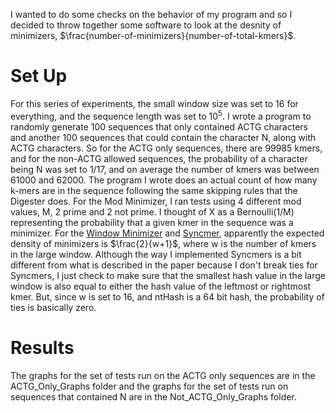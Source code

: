 I wanted to do some checks on the behavior of my program and so I decided to throw together some software to look at the desnity of minimizers, $\frac{number-of-minimizers}{number-of-total-kmers}$.
# Set Up
For this series of experiments, the small window size was set to 16 for everything, and the sequence length was set to $10^5$. I wrote a program to randomly generate 100 sequences that only contained ACTG characters and another 100 sequences that could contain the character N, along with ACTG characters. So for the ACTG only sequences, there are 99985 kmers, and for the non-ACTG allowed sequences, the probability of a character being N was set to 1/17, and on average the number of kmers was between 61000 and 62000. The program I wrote does an actual count of how many k-mers are in the sequence following the same skipping rules that the Digester does. 
For the Mod Minimizer, I ran tests using 4 different mod values, M, 2 prime and 2 not prime. I thought of X as a Bernoulli(1/M) representing the probability that a given kmer in the sequence was a minimizer. 
For the [Window Minimizer](https://academic.oup.com/bioinformatics/article/33/14/i110/3953951) and [Syncmer](https://peerj.com/articles/10805/), apparently the expected density of minimizers is $\frac{2}{w+1}$, where w is the number of kmers in the large window. Although the way I implemented Syncmers is a bit different from what is described in the paper because I don't break ties for Syncmers, I just check to make sure that the smallest hash value in the large window is also equal to either the hash value of the leftmost or rightmost kmer. But, since w is set to 16, and ntHash is a 64 bit hash, the probability of ties is basically zero.
# Results
The graphs for the set of tests run on the ACTG only sequences are in the ACTG_Only_Graphs folder and the graphs for the set of tests run on sequences that contained N are in the Not_ACTG_Only_Graphs folder. 